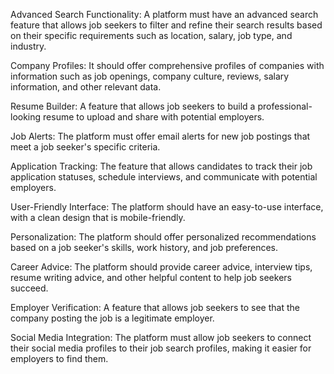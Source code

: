 Advanced Search Functionality: A platform must have an advanced search feature that allows job seekers to filter and refine their search results based on their specific requirements such as location, salary, job type, and industry.

Company Profiles: It should offer comprehensive profiles of companies with information such as job openings, company culture, reviews, salary information, and other relevant data.

Resume Builder: A feature that allows job seekers to build a professional-looking resume to upload and share with potential employers.

Job Alerts: The platform must offer email alerts for new job postings that meet a job seeker's specific criteria.

Application Tracking: The feature that allows candidates to track their job application statuses, schedule interviews, and communicate with potential employers.

User-Friendly Interface: The platform should have an easy-to-use interface, with a clean design that is mobile-friendly.

Personalization: The platform should offer personalized recommendations based on a job seeker's skills, work history, and job preferences.

Career Advice: The platform should provide career advice, interview tips, resume writing advice, and other helpful content to help job seekers succeed.

Employer Verification: A feature that allows job seekers to see that the company posting the job is a legitimate employer.

Social Media Integration: The platform must allow job seekers to connect their social media profiles to their job search profiles, making it easier for employers to find them.
